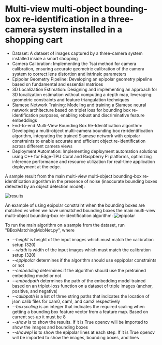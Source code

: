 # Multi-view multi-object bounding-box re-identification in a three-camera system installed in a shopping cart

* Dataset: A dataset of images captured by a three-camera system installed inside a smart shopping
* Camera Calibration: Implementing the Tsai method for camera calibration, ensuring accurate geometric calibration of the camera system to correct lens distortion and intrinsic parameters
* Epipolar Geometry Pipeline: Developing an epipolar geometry pipeline based on fundamental and essential matrices
* 3D Localization Estimation: Designing and implementing an approach for 3D localization estimation without computing a depth map, leveraging geometric constraints and feature triangulation techniques
* Siamese Network Training: Modeling and training a Siamese neural network architecture based on triplet loss for bounding box re-identification purposes, enabling robust and discriminative feature embeddings
* End-to-end Multi-View Bounding Box Re-Identification algorithm: Developing a multi-object multi-camera bounding box re-identification algorithm, integrating the trained Siamese network with epipolar constraints to enable accurate and efficient object re-identification across different camera views
* Deployment Automation: Implementing deployment automation solutions using C++ for Edge-TPU Coral and Raspberry Pi platforms, optimizing inference performance and resource utilization for real-time application deployment at the edge.

A sample result from the main  multi-view multi-object bounding-box re-identification algorithm in the presence of noise (inaccurate bounding boxes detected by an object detection model):

![results](https://github.com/shahrokh1106/multiview-boundingbox-reidentification-smart-cart/assets/44213732/bbae13c3-cb97-45a1-afea-bcfb479d0ecd)

An example of using epipolar constraint when the bounding boxes are matched vs when we have unmatched bounding boxes the main  multi-view multi-object bounding-box re-identification algorithm:
![epipolar](https://github.com/shahrokh1106/multiview-boundingbox-reidentification-smart-cart/assets/44213732/e8805a16-3578-4bf1-ba91-25990e6bba99)

To run the main algorithm on a sample from the dataset, run "BBoxMatchingMobNet.py", where

* *--height* is height of the input images which must match the calibration setup (320)
* *--width* is width of the input images which must match the calibration setup (320)
* *--eppipolar* determines if the algorithm should use eppipolar constraints or not 
* *--embedding* determines if the algorithm should use the pretrained embedding model or not 
* *--embedpath* determines the path of the embedding model trained based on an triplet-loss function on a dataset of triple images (anchor, positive, and negative)
* *--calibpath* is a list of three string paths that indicates the location of json calib files for cam0, cam1, and cam2 respectively
* *--boxscaling* is an integer that indicates the required scaling when getting a bounding box feature vector from a feature map. Based on current set-up it must be 8
* *--show* is to  show the results. If it is True opencv will be imported to show the images and bounding boxes
* *--showepi* is to show the epipolar lines at each step. If it is True opencv will be imported to show the images, bounding boxes, and lines
